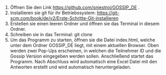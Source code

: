 1. Öffnen Sie den Link https://github.com/sniestroj/GOSSIP_DE .
2. Installieren sie git für ihr Betriebssystem: https://git-scm.com/book/de/v2/Erste-Schritte-Git-installieren
3. Erstellen sie einen leeren Ordner und öffnen sie das Terminal in diesem Ordner. 
4. Schreiben sie in das Terminal: git clone 
5. Um das Programm zu starten, öffnen sie die Datei index.html, welche unter dem Ordner GOSSIP_DE liegt, mit einem aktuellen Browser. 
Oben werden zwei Pop-Ups erscheinen, in welchen die Teilnehmer ID und die Gossip Version eingegeben werden sollen. Anschließend startet das Programm. 
Nach Abschluss wird automatisch eine Excel Datei mit den Antworten erstellt und wird automatisch heruntergeladen.
